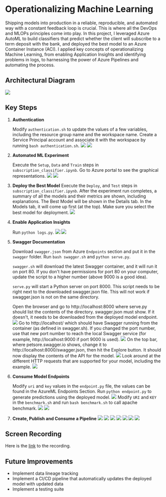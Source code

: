 # Operationalizing Machine Learning
Shipping models into production in a reliable, reproducible, and automated way with a constant feedback loop is crucial. This is where all the DevOps and MLOPs principles come into play. In this project, I leveraged Azure AutoML to build classifiers that predict whether the client will subscribe to a term deposit with the bank, and deployed the best model to an Azure Container Instance (ACI). I applied key concepts of operationalizing Machine Learning, from enabling Application Insights and identifying problems in logs, to harnessing the power of Azure Pipelines and automating the process.  

## Architectural Diagram
![](screenshots/architecture.png)

## Key Steps
1. **Authentication**

    Modify `authentication.sh` to update the values of a few variables, including the resource group name and the workspace name. Create a Service Principal account and associate it with the workspace by running `bash authentication.sh`.
    ![](screenshots/service_principal.png)
    ![](screenshots/az_ml_workspace_share.png)
2. **Automated ML Experiment**

    Execute the `Setup`, `Data` and `Train` steps in `subscription_classifier.ipynb`. Go to Azure portal to see the graphical representations. 
    ![](screenshots/registered_datasets.png)
    ![](screenshots/experiment.png)
3. **Deploy the Best Model**
    Execute the `Deploy`, and `Test` steps in `subscription_classifier.ipynb`.
    After the experiment run completes, a summary of all the models and their metrics are shown, including explanations. The Best Model will be shown in the Details tab. In the Models tab, it will come up first (at the top). Make sure you select the best model for deployment. 
    ![](screenshots/best_model.png)
4. **Enable Application Insights**

    Run `python logs.py`.
    ![](screenshots/log.png)
    ![](screenshots/application_insights.png)
5. **Swagger Documentation**

    Download `swagger.json` from Azure `Endpoints` section and put it in the `swagger` folder. Run `bash swagger.sh` and `python serve.py`. 
    
    `swagger.sh` will download the latest Swagger container, and it will run it on port 80. If you don't have permissions for port 80 on your computer, update the script to a higher number (above 9000 is a good idea).

    `serve.py` will start a Python server on port 8000. This script needs to be right next to the downloaded swagger.json file. This will not work if swagger.json is not on the same directory.

    Open the browser and go to http://localhost:8000 where serve.py should list the contents of the directory. swagger.json must show. If it doesn't, it needs to be downloaded from the deployed model endpoint.
    ![](screenshots/swagger1.png)
    Go to http://localhost/ which should have Swagger running from the container (as defined in swagger.sh). If you changed the port number, use that new port number to reach the local Swagger service (for example, http://localhost:9000 if port 9000 is used).
    ![](screenshots/swagger2.png)
    On the top bar, where petsore.swagger.io shows, change it to http://localhost:8000/swagger.json, then hit the Explore button. It should now display the contents of the API for the model. 
    ![](screenshots/swagger3.png)
    Look around at the different HTTP requests that are supported for your model, including the example.
    ![](screenshots/swagger4.png)
6. **Consume Model Endpoints**

    Modify `uri` and `key` values in the `endpoint.py` file, the values can be found in the AzureML Endpoints Section. Run `python endpoint.py` to generate predictions using the deployed model.
    ![](screenshots/endpoint.png)
    Modify `URI` and `KEY` in the `benchmark.sh` and run `bash benchmark.sh` to call apache benchmark.
    ![](screenshots/benchmark_1.png)
    ![](screenshots/benchmark_2.png)

7. **Create, Publish and Consume a Pipeline**
    ![](screenshots/pipeline.png)
    ![](screenshots/scheduled_run.png)
    ![](screenshots/pipeline_graph.png)
    ![](screenshots/pipeline_endpoints.png)
    ![](screenshots/pipeline_endpoints_2.png)
    ![](screenshots/rundetails_1.png)
    ![](screenshots/rundetails_2.png)
## Screen Recording
Here is the [link](https://youtu.be/NMyYJ88iy-Y) to the recording.

## Future Improvements
- Implement data lineage tracking
- Implement a CI/CD pipeline that automatically updates the deployed model with updated data
- Implement a testing suite
